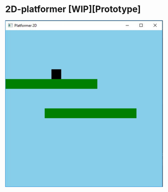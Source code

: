 # 2D-platformer [WIP][Prototype] 

![Screenshot of prototype](screenshots/Capture.JPG?raw=true "Prototype's Screenshot")
